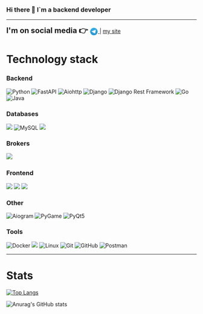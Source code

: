 ### Hi there 👋 I`m a backend developer
___

[comment]: <> (<div id="header" align="center">)

[comment]: <> (  <img src="static/programming.gif" width="800"/>)

[comment]: <> (</div>)

<div>
    <strong style = "font-size: 20px"> I'm on social media 👉 </strong> 
    <a href="https://t.me/Mihey_83">
        <img align="center" alt="Telegram" width="22px" src="static/icons/social_network/telegram.png">
    </a>
    |
    <a href="https://miheev.su">
		my site
    </a>
</div>

# Technology stack


### Backend

![Python](https://img.shields.io/badge/-Python-386e9d?style=for-the-badge&logo=Python&logoColor=ffd241&)
![FastAPI](https://img.shields.io/badge/FastAPI-323330?style=for-the-badge&logo=FastAPI)
![Aiohttp](https://img.shields.io/badge/-Aiohttp-DCDCDC?style=for-the-badge&logo=Aiohttp&logoColor=blue)
![Django](https://img.shields.io/badge/-Django-0aad48?style=for-the-badge&logo=Django)
![Django Rest Framework](https://img.shields.io/badge/DRF-red?style=for-the-badge&logo=Django)
![Go](https://img.shields.io/badge/Go-00ADD8?style=for-the-badge&logo=go&logoColor=white)
![Java](https://img.shields.io/badge/Java-ED8B00?style=for-the-badge&logo=java&logoColor=white)

### Databases

![](https://img.shields.io/badge/PostgreSQL-316192?style=for-the-badge&logo=postgresql&logoColor=white)
![MySQL](https://img.shields.io/badge/-MySQL-4479A1?style=for-the-badge&logo=mysql&logoColor=ffffff)
![](https://img.shields.io/badge/redis-%23DD0031.svg?&style=for-the-badge&logo=redis&logoColor=white)

### Brokers

![](https://img.shields.io/badge/rabbitmq-%23FF6600.svg?&style=for-the-badge&logo=rabbitmq&logoColor=white)

### Frontend

![](https://img.shields.io/badge/HTML5-E34F26?style=for-the-badge&logo=html5&logoColor=white)
![](https://img.shields.io/badge/CSS3-1572B6?style=for-the-badge&logo=css3&logoColor=white)
![](https://img.shields.io/badge/JavaScript-323330?style=for-the-badge&logo=javascript&logoColor=F7DF1E)

### Other

![Aiogram](https://img.shields.io/badge/-Aiogram-blue?style=for-the-badge&logo=)
![PyGame](https://img.shields.io/badge/-PyGame-73db28?style=for-the-badge&logo=PyGame)
![PyQt5](https://img.shields.io/badge/-PyQt5-0aad48?style=for-the-badge&logo=pyqt5)

### Tools

![Docker](https://img.shields.io/badge/-Docker-46a2f1?style=for-the-badge&logo=docker&logoColor=white)
![](https://img.shields.io/badge/Docker%20Compose-2496ED?style=for-the-badge&logo=docker&logoColor=white)
![Linux](https://img.shields.io/badge/Linux-black?style=for-the-badge&logo=linux)
![Git](https://img.shields.io/badge/-Git-black?style=for-the-badge&logo=git)
![GitHub](https://img.shields.io/badge/-GitHub-181717?style=for-the-badge&logo=github)
![Postman](https://img.shields.io/badge/Postman-black?style=for-the-badge&logo=postman)

___


# Stats

[![Top Langs](https://github-readme-stats.vercel.app/api/top-langs/?username=DeNeMiX83&layout=compact&bg_color=DEG,012a2b,013b3c,014c4e,015f60,017273,018587&theme=dark)](https://github.com/DeNeMiX83/github-readme-stats)

![Anurag's GitHub stats](https://github-readme-stats.vercel.app/api?username=DeNeMiX83&show_icons=true&bg_color=DEG,012a2b,013b3c,014c4e,015f60,017273,018587&theme=dark)

